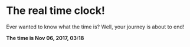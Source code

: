 # The real time clock!

Ever wanted to know what the time is? Well, your journey is about to end!

**The time is Nov 06, 2017, 03:18**